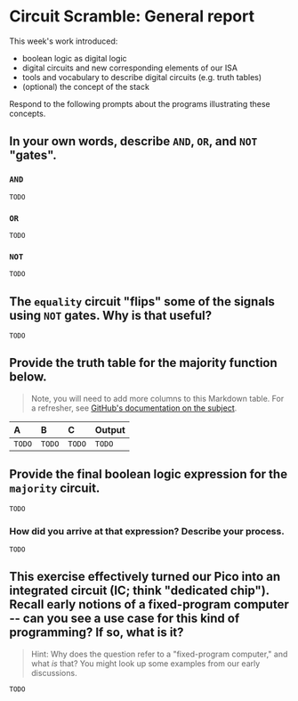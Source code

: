 # Circuit Scramble: General report

This week's work introduced:

* boolean logic as digital logic
* digital circuits and new corresponding elements of our ISA
* tools and vocabulary to describe digital circuits (e.g. truth tables)
* (optional) the concept of the stack

Respond to the following prompts about the programs illustrating these concepts.

## In your own words, describe `AND`, `OR`, and `NOT` "gates".

### `AND`

`TODO`

### `OR`

`TODO`

### `NOT`

`TODO`

## The `equality` circuit "flips" some of the signals using `NOT` gates. Why is that useful?

`TODO`

## Provide the truth table for the majority function below.

>Note, you will need to add more columns to this Markdown table. For a refresher, see [GitHub's documentation on the subject](https://docs.github.com/en/get-started/writing-on-github/working-with-advanced-formatting/organizing-information-with-tables).

|A |B |C |Output|
|:-|:-|:-|:-----|
|`TODO`  |`TODO`  |`TODO`  |`TODO`      |

## Provide the final boolean logic expression for the `majority` circuit.

`TODO`

### How did you arrive at that expression? Describe your process.

`TODO`

## This exercise effectively turned our Pico into an integrated circuit (IC; think "dedicated chip"). Recall early notions of a fixed-program computer -- can you see a use case for this kind of programming? If so, what is it?

> Hint: Why does the question refer to a "fixed-program computer," and what _is_ that? You might look up some examples from our early discussions.

`TODO`